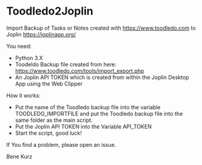 # Toodledo2Joplin

Import Backup of Tasks or Notes created with https://www.toodledo.com to Joplin https://joplinapp.org/

You need:

-   Python 3.X
-   Toodeldo Backup file created from here: https://www.toodledo.com/tools/import_export.php
-   An Joplin API TOKEN which is created from within the Joplin Desktop App using the Web Clipper

How it works:

-   Put the name of the Toodledo backup file into the variable TOODLEDO_IMPORTFILE and put the Toodledo backup file into the same folder as the main script.
-   Put the Joplin API TOKEN into the Variable API_TOKEN
-   Start the script, good luck!

If You find a problem, please open an issue.

Bene Kurz
